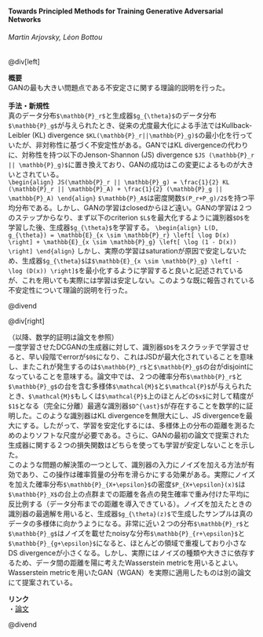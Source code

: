 #### Towards Principled Methods for Training Generative Adversarial Networks
###### Martin Arjovsky, Léon Bottou

@div[left]

__概要__<br>
GANの最も大きい問題点である不安定さに関する理論的説明を行った。<br>
<br>
__手法・新規性__<br>
真のデータ分布`$\mathbb{P}_r$`と生成器`$g_{\theta}$`のデータ分布`$\mathbb{P}_g$`が与えられたとき、従来の尤度最大化による手法ではKullback-Leibler (KL) divergence `$KL(\mathbb{P}_r||\mathbb{P}_g)$`の最小化を行っていたが、非対称性に基づく不安定性がある。GANではKL divergenceの代わりに、対称性を持つ以下のJenson-Shannon (JS) divergence `$JS (\mathbb{P}_r || \mathbb{P}_g)$`に置き換えており、GANの成功はこの変更によるものが大きいとされている。<br>
`\begin{align} JS(\mathbb{P}_r || \mathbb{P}_g) = \frac{1}{2} KL (\mathbb{P}_r || \mathbb{P}_A) + \frac{1}{2} (\mathbb{P}_g || \mathbb{P}_A) \end{align}`
`$\mathbb{P}_A$`は密度関数`$(P_r+P_g)/2$`を持つ平均分布である。しかし、GANの学習はclosedからほど遠い。GANの学習は２つのステップからなり、まず以下のcriterion `$L$`を最大化するように識別器`$D$`を学習した後、生成器`$g_{\theta}$`を学習する。
`\begin{align} L(D, g_{\theta}) = \mathbb{E}_{x \sim \mathbb{P}_r} \left[ \log D(x) \right] + \mathbb{E}_{x \sim \mathbb{P}_g} \left[ \log (1 - D(x)) \right] \end{align}`
しかし、実際の学習はsaturationが原因で安定しないため、生成器`$g_{\theta}$`は`$\mathbb{E}_{x \sim \mathbb{P}_g} \left[ - \log (D(x)) \right]$`を最小化するように学習すると良いと記述されているが、これを用いても実際には学習は安定しない。このような既に報告されている不安定性について理論的説明を行った。<br>

@divend

@div[right]

（以降、数学的証明は論文を参照）<br>
一度学習させたDCGANの生成器に対して、識別器`$D$`をスクラッチで学習させると、早い段階でerrorが`$0$`になり、これはJSDが最大化されていることを意味し、またこれが発生するのは`$\mathbb{P}_r$`と`$\mathbb{P}_g$`の台がdisjointになっていることを意味する。論文中では、２つの確率分布`$\mathbb{P}_r$`と`$\mathbb{P}_g$`の台を含む多様体`$\mathcal{M}$`と`$\mathcal{P}$`が与えられたとき、`$\mathcal{M}$`もしくは`$\mathcal{P}$`上のほとんどの`$x$`に対して精度が`$1$`となる（完全に分離）最適な識別器`$D^{\ast}$`が存在することを数学的に証明した。このような識別器はKL divergenceを無限大にし、JS divergenceを最大にする。したがって、学習を安定化するには、多様体上の分布の距離を測るためのよりソフトな尺度が必要である。さらに、GANの最初の論文で提案された生成器に関する２つの損失関数はどちらを使っても学習が安定しないことを示した。<br>
このような問題の解決策の一つとして、識別器の入力にノイズを加える方法が有効であり、この操作は確率質量の分布を滑らかにする効果がある。実際にノイズを加えた確率分布`$\mathbb{P}_{X+\epsilon}$`の密度`$P_{X+\epsilon}(x)$`は`$\mathbb{P}_X$`の台上の点群までの距離を各点の発生確率で重み付けた平均に反比例する（データ分布までの距離を導入できている）。ノイズを加えたときの識別器の最適解を用いると、生成器`$g_{\theta}(z)$`で生成したサンプルは真のデータの多様体に向かうようになる。非常に近い２つの分布`$\mathbb{P}_r$`と`$\mathbb{P}_g$`はノイズを載せたnoisyな分布`$\mathbb{P}_{r+\epsilon}$`と`$\mathbb{P}_{g+\epsilon}$`になると、ほとんどの領域で重複しており小さなDS divergenceが小さくなる。しかし、実際にはノイズの種類や大きさに依存するため、データ間の距離を陽に考えたWasserstein metricを用いるとよい。Wasserstein metricを用いたGAN（WGAN）を実際に適用したものは別の論文にて提案されている。<br>

__リンク__<br>
・[論文](https://arxiv.org/pdf/1701.04862.pdf)<br>

@divend